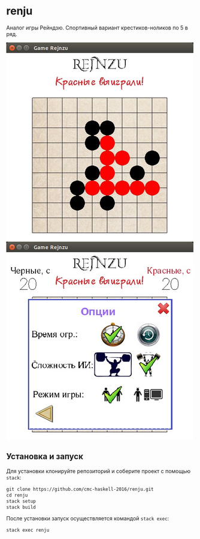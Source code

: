 # renju

Аналог игры Рейндзю. Спортивный вариант крестиков-ноликов по 5 в ряд.

![Renju1](screenshots/1.jpg)
![Renju2](screenshots/2.jpg)

## Установка и запуск

Для установки клонируйте репозиторий и соберите проект с помощью `stack`:

```
git clone https://github.com/cmc-haskell-2016/renju.git
cd renju
stack setup
stack build
```

После установки запуск осуществляется командой `stack exec`:

```
stack exec renju
```

